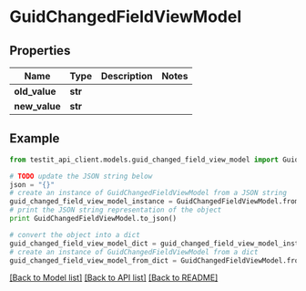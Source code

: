 # GuidChangedFieldViewModel


## Properties
Name | Type | Description | Notes
------------ | ------------- | ------------- | -------------
**old_value** | **str** |  | 
**new_value** | **str** |  | 

## Example

```python
from testit_api_client.models.guid_changed_field_view_model import GuidChangedFieldViewModel

# TODO update the JSON string below
json = "{}"
# create an instance of GuidChangedFieldViewModel from a JSON string
guid_changed_field_view_model_instance = GuidChangedFieldViewModel.from_json(json)
# print the JSON string representation of the object
print GuidChangedFieldViewModel.to_json()

# convert the object into a dict
guid_changed_field_view_model_dict = guid_changed_field_view_model_instance.to_dict()
# create an instance of GuidChangedFieldViewModel from a dict
guid_changed_field_view_model_from_dict = GuidChangedFieldViewModel.from_dict(guid_changed_field_view_model_dict)
```
[[Back to Model list]](../README.md#documentation-for-models) [[Back to API list]](../README.md#documentation-for-api-endpoints) [[Back to README]](../README.md)


